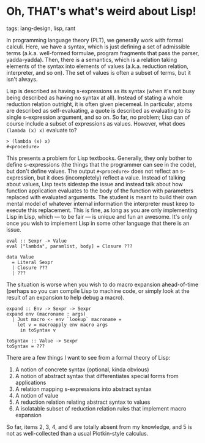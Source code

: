 # Oh, THAT's what's weird about Lisp!

tags: lang-design, lisp, rant

In programming language theory (PLT), we generally work with formal calculi.
Here, we have a syntax, which is just defining a set of admissible terms (a.k.a. well-formed formulae, program fragments that pass the parser, yadda-yadda).
Then, there is a semantics, which is a relation taking elements of the syntax into elements of values
  (a.k.a. reduction relation, interpreter, and so on).
The set of values is often a subset of terms, but it isn't always.

Lisp is described as having s-expressions as its syntax (when it's not busy being described as having no syntax at all).
Instead of stating a whole reduction relation outright, it is often given piecemeal.
In particular, atoms are described as self-evaluating,
  a quote is described as evaluating to its single s-expression argument,
  and so on.
So far, no problem; Lisp can of course include a subset of expressions as values.
However, what does `(lambda (x) x)` evaluate to?

```
> (lambda (x) x)
#<procedure>
```

This presents a problem for Lisp textbooks.
Generally, they only bother to define s-expressions (the things that the programmer can see in the code),
  but don't define values.
The output `#<procedure>` does not reflect an s-expression, but it does (incompletely) reflect a value.
Instead of talking about values, Lisp texts sidestep the issue and instead talk about how function application evaluates to the body of the function with parameters replaced with evaluated arguments.
The student is meant to build their own mental model of whatever internal information the interpreter must keep to execute this replacement.
This is fine, as long as you are only implementing Lisp in Lisp,
  which — to be fair — is unique and fun an awesome.
It's only once you wish to implement Lisp in some other language that there is an issue.

```
eval :: Sexpr -> Value
eval ["lambda", paramlist, body] = Closure ???

data Value
  = Literal Sexpr
  | Closure ???
  | ???
```

The situation is worse when you wish to do macro expansion ahead-of-time
  (perhaps so you can compile Lisp to machine code, or simply look at the result of an expansion to help debug a macro).

```
expand :: Env -> Sexpr -> Sexpr
expand env (macroname : args)
  | Just macro <- env `lookup` macroname =
    let v = macroapply env macro args
     in toSyntax v

toSyntax :: Value -> Sexpr
toSyntax = ???
```

There are a few things I want to see from a formal theory of Lisp:
  1. A notion of concrete syntax (optional, kinda obvious)
  2. A notion of abstract syntax that differentiates special forms from applications
  3. A relation mapping s-expressions into abstract syntax
  4. A notion of value
  5. A reduction relation relating abstract syntax to values
  6. A isolatable subset of reduction relation rules that implement macro expansion

So far, items 2, 3, 4, and 6 are totally absent from my knowledge,
  and 5 is not as well-collected than a usual Plotkin-style calculus.
